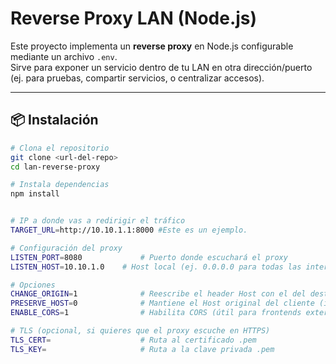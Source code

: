 # Reverse Proxy LAN (Node.js)

Este proyecto implementa un **reverse proxy** en Node.js configurable mediante un archivo `.env`.  
Sirve para exponer un servicio dentro de tu LAN en otra dirección/puerto (ej. para pruebas, compartir servicios, o centralizar accesos).

---

## 📦 Instalación

```bash
# Clona el repositorio
git clone <url-del-repo>
cd lan-reverse-proxy

# Instala dependencias
npm install


# IP a donde vas a redirigir el tráfico
TARGET_URL=http://10.10.1.1:8000 #Este es un ejemplo.

# Configuración del proxy
LISTEN_PORT=8080             # Puerto donde escuchará el proxy
LISTEN_HOST=10.10.1.0    # Host local (ej. 0.0.0.0 para todas las interfaces)

# Opciones
CHANGE_ORIGIN=1              # Reescribe el header Host con el del destino
PRESERVE_HOST=0              # Mantiene el Host original del cliente (ignora CHANGE_ORIGIN)
ENABLE_CORS=1                # Habilita CORS (útil para frontends externos)

# TLS (opcional, si quieres que el proxy escuche en HTTPS)
TLS_CERT=                    # Ruta al certificado .pem
TLS_KEY=                     # Ruta a la clave privada .pem